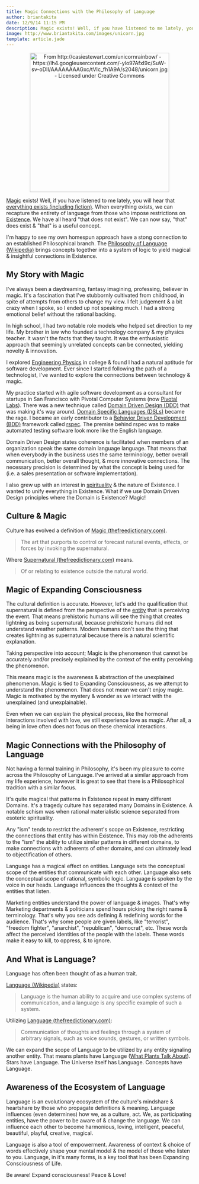 ```yaml
---
title: Magic Connections with the Philosophy of Language
author: briantakita
date: 12/9/14 11:15 PM
description: Magic exists! Well, if you have listened to me lately, you will hear that everything exists (including fiction). When everything exists, we can recapture the entirety of language from those who impose restrictions on Existence. We have all heard "that does not exist". We can now say, "that" does exist & "that" is a useful concept.
image: http://www.briantakita.com/images/unicorn.jpg
template: article.jade
---
```


<p style="text-align: center; display: block;"><img src="/images/unicorn.jpg" alt="From http://casiestewart.com/unicornrainbow/ - https://lh4.googleusercontent.com/-ylo97AfxI9c/SuW-sv-oDII/AAAAAAAAGxc/tVIc_fh1A9A/s2048/unicorn.jpg - Licensed under Creative Commons" style="width: 376px; display: inline;">
</p>

<a href="https://github.com/btakita/philosophy/blob/master/src/magic.md" target="_blank">Magic</a> exists! Well, if you have listened to me lately, you will hear that <a href="https://github.com/btakita/philosophy/blob/master/src/exist.md" target="_blank">everything exists (including fiction)</a>. When everything exists, we can recapture the entirety of language from those who impose restrictions on <a href="https://github.com/btakita/philosophy/blob/master/src/existence.md" target="_blank">Existence</a>. We have all heard "that does not exist". We can now say, "that" does exist & "that" is a useful concept.

I'm happy to see my own homespun approach have a stong connection to an established Philosophical branch. The <a href="http://en.wikipedia.org/wiki/Philosophy_of_language" target="_blank">Philosophy of Language (Wikipedia)</a> brings concepts together into a system of logic to yield magical & insightful connections in Existence.

<span class="more"></span>

## My Story with Magic

I've always been a daydreaming, fantasy imagining, professing, believer in magic. It's a fascination that I've stubbornly cultivated from childhood, in spite of attempts from others to change my view. I felt judgement & a bit crazy when I spoke, so I ended up not speaking much. I had a strong emotional belief without the rational backing.

In high school, I had two notable role models who helped set direction to my life. My brother in law who founded a technology company & my physics teacher. It wasn't the facts that they taught. It was the enthusiastic approach that seemingly unrelated concepts can be connected, yielding novelty & innovation.

I explored <a href="http://en.wikipedia.org/wiki/Engineering_physics" target="_blank">Engineering Physics</a> in college & found I had a natural aptitude for software development. Ever since I started following the path of a technologist, I've wanted to explore the connections between technology & magic.

My practice started with agile software development as a consultant for startups in San Francisco with Pivotal Computer Systems (now <a href="http://pivotallabs.com/author/brian/" target="_blank">Pivotal Labs</a>). There was a new technique called <a href="http://en.wikipedia.org/wiki/Domain-driven_design" target="_blank">Domain Driven Design (DDD)</a> that was making it's way around. <a href="http://en.wikipedia.org/wiki/Domain-specific_language" target="_blank">Domain Specific Languages (DSLs)</a> became the rage. I became an early contributor to a <a href="http://en.wikipedia.org/wiki/Behavior-driven_development" target="_blank">Behavior Driven Development (BDD)</a> framework called <a href="http://old.rspec.info/community/" target="_blank">rspec</a>. The premise behind rspec was to make automated testing software look more like the English language.

Domain Driven Design states coherence is facilitated when members of an organization speak the same domain language language. That means that when everybody in the business uses the same terminology, better overall communication, better overall thought, & more innovative connections. The necessary precision is determined by what the concept is being used for (i.e. a sales presentation or software implementation).

I also grew up with an interest in <a href="https://github.com/btakita/philosophy/blob/master/src/spirituality.md" target="_blank">spirituality</a> & the nature of Existence. I wanted to unify everything in Existence. What if we use Domain Driven Design principles where the Domain is Existence? Magic!

## Culture & Magic

Culture has evolved a definition of <a href="http://www.thefreedictionary.com/magic" target="_blank">Magic (thefreedictionary.com)</a>.

> The art that purports to control or forecast natural events, effects, or forces by invoking the supernatural.

Where <a href="http://www.thefreedictionary.com/supernatural" target="_blank">Supernatural (thefreedictionary.com)</a> means.

> Of or relating to existence outside the natural world.

## Magic of Expanding Consciousness

The cultural definition is accurate. However, let's add the qualification that supernatural is defined from the perspective of the <a href="https://github.com/btakita/philosophy/blob/master/src/exist.md" target="_blank">entity</a> that is perceiving the event. That means prehistoric humans will see the thing that creates lightning as being supernatural, because prehistoric humans did not understand weather patterns. Modern humans don't see the thing that creates lightning as supernatural because there is a natural scientific explanation.

Taking perspective into account; Magic is the phenomenon that cannot be accurately and/or precisely explained by the context of the entity perceiving the phenomenon.

This means magic is the awareness & abstraction of the unexplained phenomenon. Magic is tied to Expanding Consciousness, as we attempt to understand the phenomenon. That does not mean we can't enjoy magic. Magic is motivated by the mystery & wonder as we interact with the unexplained (and unexplainable).

Even when we can explain the physical process, like the hormonal interactions involved with love, we still experience love as magic. After all, a being in love often does not focus on these chemical interactions.

## Magic Connections with the Philosophy of Language

Not having a formal training in Philosophy, it's been my pleasure to come across the Philosophy of Language. I've arrived at a similar approach from my life experience, however it is great to see that there is a Philosophical tradition with a similar focus.

It's quite magical that patterns in Existence repeat in many different Domains. It's a tragedy culture has separated many Domains in Existence. A notable schism was when rational materialistic science separated from esoteric spirituality.

Any "ism" tends to restrict the adherent's scope on Existence, restricting the connections that entity has within Existence. This may rob the adherents to the "ism" the ability to utilize similar patterns in different domains, to make connections with adherents of other domains, and can ultimately lead to objectification of others.

Language has a magical effect on entities. Language sets the conceptual scope of the entities that communicate with each other. Language also sets the conceptual scope of rational, symbolic logic. Language is spoken by the voice in our heads. Language influences the thoughts & context of the entities that listen.

Marketing entities understand the power of language & images. That's why Marketing departments & politicians spend hours picking the right name & terminology. That's why you see ads defining & redefining words for the audience. That's why some people are given labels, like "terrorist", "freedom fighter", "anarchist", "republican", "democrat", etc. These words affect the perceived identities of the people with the labels. These words make it easy to kill, to oppress, & to ignore.

## And What is Language?

Language has often been thought of as a human trait.

<a href="http://en.wikipedia.org/wiki/Language" target="_blank">Language (Wikipedia)</a> states:

> Language is the human ability to acquire and use complex systems of communication, and a language is any specific example of such a system.

Utilizing <a href="http://thefreedictionary.com/language" target="_blank">Language (thefreedictionary.com)</a>:

> Communication of thoughts and feelings through a system of arbitrary signals, such as voice sounds, gestures, or written symbols.

We can expand the scope of Language to be utilized by any entity signaling another entity. That means plants have Language (<a href="http://www.pbs.org/wnet/nature/what-plants-talk-about-video-full-episode/8243/" target="_blank">What Plants Talk About</a>). Stars have Language. The Universe itself has Language. Concepts have Language.

## Awareness of the Ecosystem of Language

Language is an evolutionary ecosystem of the culture's mindshare & heartshare by those who propagate definitions & meaning. Language influences (even determines) how we, as a culture, act. We, as participating entities, have the power to be aware of & change the language. We can influence each other to become harmonious, loving, intelligent, peaceful, beautiful, playful, creative, magical.

Language is also a tool of empowerment. Awareness of context & choice of words effectively shape your mental model & the model of those who listen to you. Language, in it's many forms, is a key tool that has been Expanding Consciousness of Life.

Be aware! Expand consciousness! Peace & Love!
